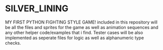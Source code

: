 # SILVER_LINING
MY FIRST PYTHON FIGHTING STYLE GAME!
included in this repository will be all the files and sprites for the game as well as animation sequences and any other helper code/examples that i find. Tester cases will be also implemented as seperate files for logic as well as alphanumeric type checks.
